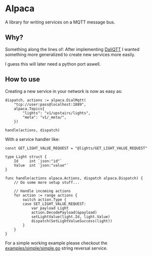 

# Alpaca

A library for writing services on a MQTT message bus.


## Why?


Something along the lines of: After implementing [DaliQTT](https://github.com/cccb/daliqtt)
I wanted something more generalized to create new services more
easily.

I guess this will later need a python port aswell.

## How to use

Creating a new service in your network
is now as easy as:

```golang
dispatch, actions := alpaca.DialMqtt(
    "tcp://user:pass@localhost:1889",
    alpaca.Topics{
        "lights": "v1/upstairs/lights",
        "meta": "v1/_meta/",
    })

handle(actions, dispatch)
```

With a service handler like:

```golang
const GET_LIGHT_VALUE_REQUEST = "@lights/GET_LIGHT_VALUE_REQUEST"

type Light struct {
    Id     int `json:"id"`
    Value  int `json:"value"`
}

func handle(actions alpaca.Actions, dispatch alpaca.Dispatch) {
    // Do some more setup stuff...

    // Handle incoming actions
    for action := range actions {
        switch action.Type {
        case SET_LIGHT_VALUE_REQUEST:
            var payload Light
            action.DecodePayload(&payload)
            setLightValue(light.Id, light.Value) 
            dispatch(SetLightValueSuccess(light))
        }
    }
}
```

For a simple working example please checkout the [examples/simple/simple.go](https://github.com/mhannig/alpaca-go/examples/simple/simple.go) string reversal service.



